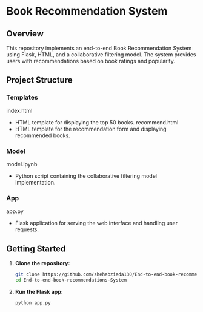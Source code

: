 # Book Recommendation System
## Overview
This repository implements an end-to-end Book Recommendation System using Flask, HTML, and a collaborative filtering model. The system provides users with recommendations based on book ratings and popularity.

## Project Structure
### Templates
index.html
- HTML template for displaying the top 50 books.
recommend.html
- HTML template for the recommendation form and displaying recommended books.
### Model
model.ipynb
- Python script containing the collaborative filtering model implementation.
### App
app.py
- Flask application for serving the web interface and handling user requests.

## Getting Started

1. **Clone the repository:**

    ```bash
    git clone https://github.com/shehabziada130/End-to-end-book-recommendations-System.git
    cd End-to-end-book-recommendations-System
    ```

2. **Run the Flask app:**

    ```bash
    python app.py
    ```
